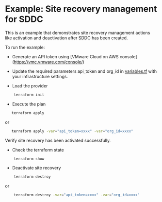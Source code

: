 # Example: Site recovery management for SDDC

This is an example that demonstrates site recovery management actions like activation and deactivation after SDDC has been created.

To run the example:

* Generate an API token using [VMware Cloud on AWS console] (https://vmc.vmware.com/console/)

* Update the required parameters api_token and org_id in [variables.tf](https://github.com/vmware/terraform-provider-vmc/blob/master/examples/site_recovery/variables.tf) with your infrastructure settings.

* Load the provider

```sh
    terraform init
```

* Execute the plan

```sh
   terraform apply
```

or

```sh
   terraform apply -var="api_token=xxxx" -var="org_id=xxxx"
```

Verify site recovery has been activated successfully.

* Check the terraform state

```sh
    terraform show
```

* Deactivate site recovery

```sh
    terraform destroy
```

or

```sh
    terraform destroy -var="api_token=xxxx" -var="org_id=xxxx"
```
